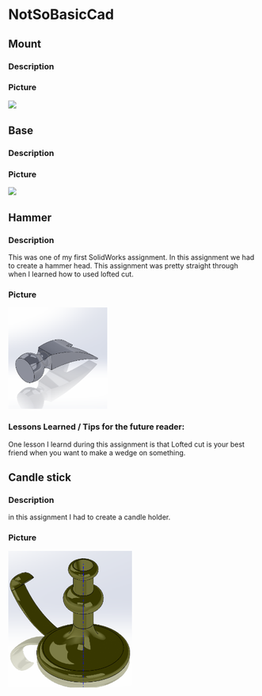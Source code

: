 # NotSoBasicCad

## Mount
### Description

### Picture
<img src = "https://github.com/mbjones73/Basic-CAD/blob/master/media/Screenshot%202021-02-17%20at%2011.25.58%20AM.png" width="300">


## Base

### Description

### Picture
<img src = "https://github.com/mbjones73/Basic-CAD/blob/master/media/Screenshot%202021-02-17%20at%2011.17.21%20AM.png" width="300">

## Hammer
### Description
This was one of my first SolidWorks assignment. In this assignment we had to create a hammer head. This assignment was pretty straight through when I learned how to used lofted cut.

### Picture
<img src = "media/hammerhead.PNG" width="200">

### Lessons Learned / Tips for the future reader:
One lesson I learnd during this assignment is that Lofted cut is your best friend when you want to make a wedge on something.
## Candle stick
### Description 
in this assignment I had to create a candle holder. 
### Picture
<img src = "media/candlestick.PNG" width="250">
